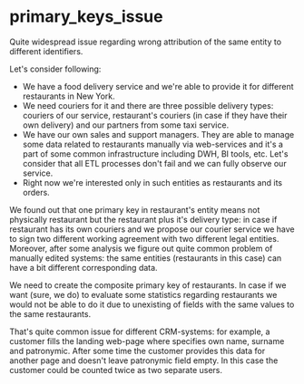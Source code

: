 # primary_keys_issue
Quite widespread issue regarding wrong attribution of the same entity to different identifiers.

Let's consider following:
- We have a food delivery service and we're able to provide it for different restaurants in New York.
- We need couriers for it and there are three possible delivery types: couriers of our service, restaurant's couriers (in case if they have their own delivery) and our partners from some taxi service.
- We have our own sales and support managers. They are able to manage some data related to restaurants manually via web-services and it's a part of some common infrastructure including DWH, BI tools, etc. Let's consider that all ETL processes don't fail and we can fully observe our service.
- Right now we're interested only in such entities as restaurants and its orders.

We found out that one primary key in restaurant's entity means not physically restaurant but the restaurant plus it's delivery type: in case if restaurant has its own couriers and we propose our courier service we have to sign two different working agreement with two different legal entities.
Moreover, after some analysis we figure out quite common problem of manually edited systems: the same entities (restaurants in this case) can have a bit different corresponding data.

We need to create the composite primary key of restaurants. In case if we want (sure, we do) to evaluate some statistics regarding restaurants we would not be able to do it due to unexisting of fields with the same values to the same restaurants.

That's quite common issue for different CRM-systems: for example, a customer fills the landing web-page where specifies own name, surname and patronymic. After some time the customer provides this data for another page and doesn't leave patronymic field empty. In this case the customer could be counted twice as two separate users.

